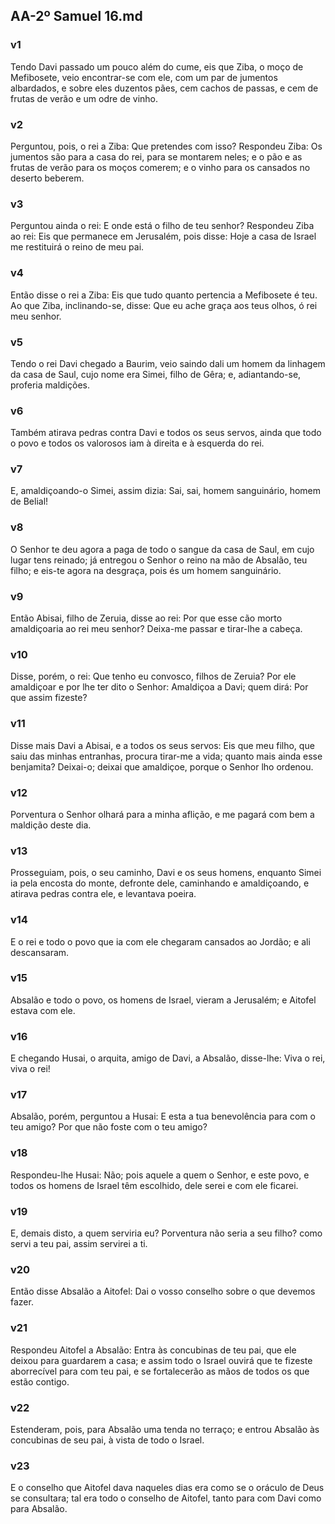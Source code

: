 ## AA-2º Samuel 16.md
### v1
 Tendo Davi passado um pouco além do cume, eis que Ziba, o moço de Mefibosete, veio encontrar-se com ele, com um par de jumentos albardados, e sobre eles duzentos pães, cem cachos de passas, e cem de frutas de verão e um odre de vinho.
### v2
 Perguntou, pois, o rei a Ziba: Que pretendes com isso? Respondeu Ziba: Os jumentos são para a casa do rei, para se montarem neles; e o pão e as frutas de verão para os moços comerem; e o vinho para os cansados no deserto beberem.
### v3
 Perguntou ainda o rei: E onde está o filho de teu senhor? Respondeu Ziba ao rei: Eis que permanece em Jerusalém, pois disse: Hoje a casa de Israel me restituirá o reino de meu pai.
### v4
 Então disse o rei a Ziba: Eis que tudo quanto pertencia a Mefibosete é teu. Ao que Ziba, inclinando-se, disse: Que eu ache graça aos teus olhos, ó rei meu senhor.
### v5
 Tendo o rei Davi chegado a Baurim, veio saindo dali um homem da linhagem da casa de Saul, cujo nome era Simei, filho de Gêra; e, adiantando-se, proferia maldições.
### v6
 Também atirava pedras contra Davi e todos os seus servos, ainda que todo o povo e todos os valorosos iam à direita e à esquerda do rei.
### v7
 E, amaldiçoando-o Simei, assim dizia: Sai, sai, homem sanguinário, homem de Belial!
### v8
 O Senhor te deu agora a paga de todo o sangue da casa de Saul, em cujo lugar tens reinado; já entregou o Senhor o reino na mão de Absalão, teu filho; e eis-te agora na desgraça, pois és um homem sanguinário.
### v9
 Então Abisai, filho de Zeruia, disse ao rei: Por que esse cão morto amaldiçoaria ao rei meu senhor? Deixa-me passar e tirar-lhe a cabeça.
### v10
 Disse, porém, o rei: Que tenho eu convosco, filhos de Zeruia? Por ele amaldiçoar e por lhe ter dito o Senhor: Amaldiçoa a Davi; quem dirá: Por que assim fizeste?
### v11
 Disse mais Davi a Abisai, e a todos os seus servos: Eis que meu filho, que saiu das minhas entranhas, procura tirar-me a vida; quanto mais ainda esse benjamita? Deixai-o; deixai que amaldiçoe, porque o Senhor lho ordenou.
### v12
 Porventura o Senhor olhará para a minha aflição, e me pagará com bem a maldição deste dia.
### v13
 Prosseguiam, pois, o seu caminho, Davi e os seus homens, enquanto Simei ia pela encosta do monte, defronte dele, caminhando e amaldiçoando, e atirava pedras contra ele, e levantava poeira.
### v14
 E o rei e todo o povo que ia com ele chegaram cansados ao Jordão; e ali descansaram.
### v15
 Absalão e todo o povo, os homens de Israel, vieram a Jerusalém; e Aitofel estava com ele.
### v16
 E chegando Husai, o arquita, amigo de Davi, a Absalão, disse-lhe: Viva o rei, viva o rei!
### v17
 Absalão, porém, perguntou a Husai: E esta a tua benevolência para com o teu amigo? Por que não foste com o teu amigo?
### v18
 Respondeu-lhe Husai: Não; pois aquele a quem o Senhor, e este povo, e todos os homens de Israel têm escolhido, dele serei e com ele ficarei.
### v19
 E, demais disto, a quem serviria eu? Porventura não seria a seu filho? como servi a teu pai, assim servirei a ti.
### v20
 Então disse Absalão a Aitofel: Dai o vosso conselho sobre o que devemos fazer.
### v21
 Respondeu Aitofel a Absalão: Entra às concubinas de teu pai, que ele deixou para guardarem a casa; e assim todo o Israel ouvirá que te fizeste aborrecível para com teu pai, e se fortalecerão as mãos de todos os que estão contigo.
### v22
 Estenderam, pois, para Absalão uma tenda no terraço; e entrou Absalão às concubinas de seu pai, à vista de todo o Israel.
### v23
 E o conselho que Aitofel dava naqueles dias era como se o oráculo de Deus se consultara; tal era todo o conselho de Aitofel, tanto para com Davi como para Absalão.
